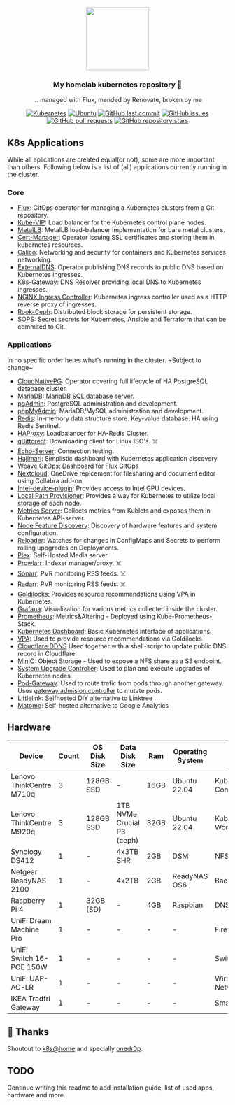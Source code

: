 <div align="center">

<img src="https://camo.githubusercontent.com/5b298bf6b0596795602bd771c5bddbb963e83e0f/68747470733a2f2f692e696d6775722e636f6d2f7031527a586a512e706e67" align="center" width="144px" height="144px"/>

### My homelab kubernetes repository :metal:

... managed with Flux, mended by Renovate, broken by me

</div>

<div align="center">

[![Kubernetes](https://img.shields.io/badge/v1.26.1+k3s1-blue?style=for-the-badge&logo=kubernetes&logoColor=white)](https://k3s.io/)
[![Ubuntu](https://img.shields.io/badge/Ubuntu-22.04-blue?style=for-the-badge&logo=ubuntu&logoColor=white)](https://ubuntu.com/)
[![GitHub last commit](https://img.shields.io/github/last-commit/s0undy/kube-ops?style=for-the-badge&logo=github)](https://github.com/s0undy/kube-ops/commits/main)
[![GitHub issues](https://img.shields.io/github/issues/s0undy/kube-ops?style=for-the-badge&logo=github)](https://github.com/s0undy/kube-ops/issues)
[![GitHub pull requests](https://img.shields.io/github/issues-pr/s0undy/kube-ops?style=for-the-badge&logo=github)](https://github.com/s0undy/kube-ops/pulls)
[![GitHub repository stars](https://img.shields.io/github/stars/s0undy/kube-ops?style=for-the-badge&logo=github)](https://github.com/s0undy/kube-ops/stargazers)

</div>

## K8s Applications

While all aplications are created equal(or not), some are more important than others. Following below is a list of (all) applications currently running in the cluster.

### Core

- [Flux](https://fluxcd.io/): GitOps operator for managing a Kubernetes clusters from a Git repository.
- [Kube-VIP](https://kube-vip.io/): Load balancer for the Kubernetes control plane nodes.
- [MetalLB](https://metallb.universe.tf/): MetalLB load-balancer implementation for bare metal clusters.
- [Cert-Manager](https://cert-manager.io/): Operator issuing SSL certificates and storing them in kubernetes resources.
- [Calico](https://www.tigera.io/project-calico/): Networking and security for containers and Kubernetes services networking.
- [ExternalDNS](https://github.com/kubernetes-sigs/external-dns): Operator publishing DNS records to public DNS based on Kubernetes ingresses.
- [K8s-Gateway](https://github.com/ori-edge/k8s_gateway): DNS Resolver providing local DNS to Kubernetes ingresses.
- [NGINX Ingress Controller](https://kubernetes.github.io/ingress-nginx/): Kubernetes ingress controller used as a HTTP reverse proxy of ingresses.
- [Rook-Ceph](https://rook.io/): Distributed block storage for persistent storage.
- [SOPS](https://fluxcd.io/flux/guides/mozilla-sops/): Secret secrets for Kubernetes, Ansible and Terraform that can be commited to Git.

### Applications

In no specific order heres what's running in the cluster. ~Subject to change~

- [CloudNativePG](https://cloudnative-pg.io/): Operator covering full lifecycle of HA PostgreSQL database cluster.
- [MariaDB](https://github.com/bitnami/charts/tree/main/bitnami/mariadb): MariaDB SQL database server.
- [pgAdmin](https://www.pgadmin.org/): PostgreSQL administration and development.
- [phpMyAdmin](https://www.phpmyadmin.net/): MariaDB/MySQL administration and development.
- [Redis](https://redis.io/): In-memory data structure store. Key-value database. HA using Redis Sentinel.
- [HAProxy](https://www.haproxy.org/): Loadbalancer for HA-Redis Cluster.
- [qBittorent](https://www.qbittorrent.org/): Downloading client for Linux ISO's. :skull_and_crossbones:
- [Echo-Server](https://github.com/jmalloc/echo-server): Connection testing.
- [Hajimari](https://hajimari.io/): Simplistic dashboard with Kubernetes application discovery.
- [Weave GitOps](https://www.weave.works/product/gitops/): Dashboard for Flux GitOps
- [Nextcloud](https://nextcloud.com/): OneDrive replcement for filesharing and document editor using Collabra add-on
- [Intel-device-plugin](https://intel.github.io/intel-device-plugins-for-kubernetes/README.html#gpu-device-plugin): Provides access to Intel GPU devices.
- [Local Path Provisioner](https://github.com/rancher/local-path-provisioner): Provides a way for Kubernetes to utilize local storage of each node.
- [Metrics Server](https://github.com/kubernetes-sigs/metrics-server): Collects metrics from Kublets and exposes them in Kubernetes API-server.
- [Node Feature Discovery](https://github.com/kubernetes-sigs/node-feature-discovery): Discovery of hardware features and system configuration.
- [Reloader](https://github.com/stakater/Reloader): Watches for changes in ConfigMaps and Secrets to perform rolling uppgrades on Deployments.
- [Plex](https://www.plex.tv/): Self-Hosted Media server
- [Prowlarr](https://github.com/Prowlarr/Prowlarr): Indexer manager/proxy. :skull_and_crossbones:
- [Sonarr](https://github.com/Sonarr/Sonarr): PVR monitoring RSS feeds. :skull_and_crossbones:
- [Radarr](https://github.com/Radarr/Radarr): PVR monitoring RSS feeds. :skull_and_crossbones:
- [Goldilocks](https://github.com/FairwindsOps/goldilocks): Provides resource recommendations using VPA in Kubernetes.
- [Grafana](https://grafana.com/): Visualization for various metrics collected inside the cluster.
- [Prometheus](https://prometheus.io/): Metrics&Altering - Deployed using Kube-Prometheus-Stack.
- [Kubernetes Dashboard](https://kubernetes.io/docs/tasks/access-application-cluster/web-ui-dashboard/): Basic Kubernetes interface of applications.
- [VPA](https://github.com/kubernetes/autoscaler/tree/master/vertical-pod-autoscaler): Used to provide resource recommendations via Goldilocks
- [Cloudflare DDNS](https://ghcr.io/onedr0p/kubernetes-kubectl) Used together with a shell-script to update public DNS record in Cloudflare
- [MinIO](https://min.io/): Object Storage - Used to expose a NFS share as a S3 endpoint.
- [System Upgrade Controller](https://github.com/rancher/system-upgrade-controller): Used to plan and execute upgrades of Kubernetes nodes.
- [Pod-Gateway](https://github.com/angelnu/pod-gateway): Used to route trafic from pods through another gateway. Uses [gateway admision controller](https://github.com/angelnu/gateway-admision-controller) to mutate pods.
- [Littlelink](https://github.com/techno-tim/littlelink-server): Selfhosted DIY alternative to Linktree
- [Matomo](https://matomo.org/): Self-hosted alternative to Google Analytics

## Hardware

| Device                    | Count | OS Disk Size | Data Disk Size              | Ram  | Operating System | Purpose             |
|---------------------------|-------|--------------|-----------------------------|------|------------------|---------------------|
| Lenovo ThinkCentre M710q  | 3     | 128GB SSD    | -                           | 16GB | Ubuntu 22.04     | Kubernetes Control Plane   |
| Lenovo ThinkCentre M920q  | 3     | 128GB SSD    | 1TB NVMe Crucial P3 (ceph)  | 32GB | Ubuntu 22.04     | Kubernetes Workers  |
| Synology DS412            | 1     | -            | 4x3TB SHR                   | 2GB  | DSM              | NFS                 |
| Netgear ReadyNAS 2100     | 1     | -            | 4x2TB                       | 2GB  | ReadyNAS OS6     | Backup & Testing    |
| Raspberry Pi 4            | 1     | 32GB (SD)    | -                           | 4GB  | Raspbian         | DNS-Backup          |
| UniFi Dream Machine Pro   | 1     | -            | -                           | -    | -                | Firewall/Controller |
| UniFi Switch 16-POE 150W  | 1     | -            | -                           | -    | -                | Switching           |
| UniFi UAP-AC-LR           | 1     | -            | -                           | -    | -                | Wirless Networking  |
| IKEA Tradfri Gateway      | 1     | -            | -                           | -    | -                | Smart Home          |

## 🤝 Thanks

Shoutout to [k8s@home](https://discord.gg/Yv2gzFy) and specially [onedr0p](https://github.com/onedr0p).

## TODO

Continue writing this readme to add installation guide, list of used apps, hardware and more.
